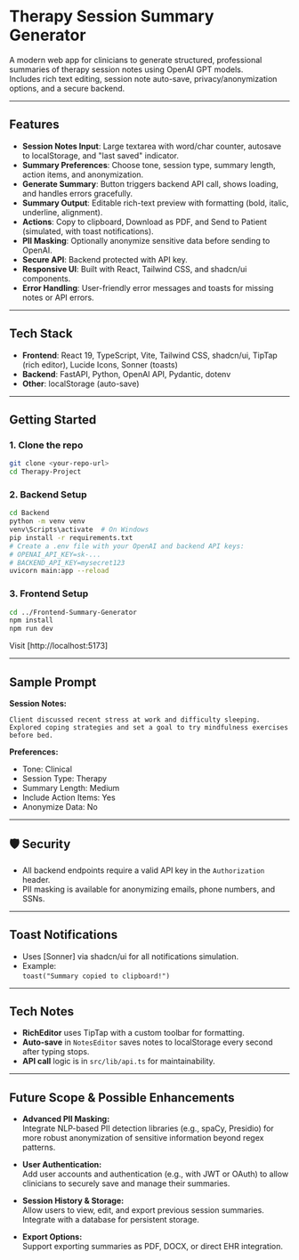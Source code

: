 # Therapy Session Summary Generator

A modern web app for clinicians to generate structured, professional summaries of therapy session notes using OpenAI GPT models.  
Includes rich text editing, session note auto-save, privacy/anonymization options, and a secure backend.

---

## Features

- **Session Notes Input**: Large textarea with word/char counter, autosave to localStorage, and "last saved" indicator.
- **Summary Preferences**: Choose tone, session type, summary length, action items, and anonymization.
- **Generate Summary**: Button triggers backend API call, shows loading, and handles errors gracefully.
- **Summary Output**: Editable rich-text preview with formatting (bold, italic, underline, alignment).
- **Actions**: Copy to clipboard, Download as PDF, and Send to Patient (simulated, with toast notifications).
- **PII Masking**: Optionally anonymize sensitive data before sending to OpenAI.
- **Secure API**: Backend protected with API key.
- **Responsive UI**: Built with React, Tailwind CSS, and shadcn/ui components.
- **Error Handling**: User-friendly error messages and toasts for missing notes or API errors.

---

## Tech Stack

- **Frontend**: React 19, TypeScript, Vite, Tailwind CSS, shadcn/ui, TipTap (rich editor), Lucide Icons, Sonner (toasts)
- **Backend**: FastAPI, Python, OpenAI API, Pydantic, dotenv
- **Other**: localStorage (auto-save)

---

## Getting Started

### 1. **Clone the repo**

```sh
git clone <your-repo-url>
cd Therapy-Project
```

### 2. **Backend Setup**

```sh
cd Backend
python -m venv venv
venv\Scripts\activate  # On Windows
pip install -r requirements.txt
# Create a .env file with your OpenAI and backend API keys:
# OPENAI_API_KEY=sk-...
# BACKEND_API_KEY=mysecret123
uvicorn main:app --reload
```

### 3. **Frontend Setup**

```sh
cd ../Frontend-Summary-Generator
npm install
npm run dev
```

Visit [http://localhost:5173]

---

## Sample Prompt

**Session Notes:**

```
Client discussed recent stress at work and difficulty sleeping. Explored coping strategies and set a goal to try mindfulness exercises before bed.
```

**Preferences:**

- Tone: Clinical
- Session Type: Therapy
- Summary Length: Medium
- Include Action Items: Yes
- Anonymize Data: No

---

## 🛡️ Security

- All backend endpoints require a valid API key in the `Authorization` header.
- PII masking is available for anonymizing emails, phone numbers, and SSNs.

---

## Toast Notifications

- Uses [Sonner] via shadcn/ui for all notifications simulation.
- Example:  
  `toast("Summary copied to clipboard!")`

---

## Tech Notes

- **RichEditor** uses TipTap with a custom toolbar for formatting.
- **Auto-save** in `NotesEditor` saves notes to localStorage every second after typing stops.
- **API call** logic is in `src/lib/api.ts` for maintainability.

---

## Future Scope & Possible Enhancements

- **Advanced PII Masking:**  
  Integrate NLP-based PII detection libraries (e.g., spaCy, Presidio) for more robust anonymization of sensitive information beyond regex patterns.

- **User Authentication:**  
  Add user accounts and authentication (e.g., with JWT or OAuth) to allow clinicians to securely save and manage their summaries.

- **Session History & Storage:**  
  Allow users to view, edit, and export previous session summaries. Integrate with a database for persistent storage.

- **Export Options:**  
  Support exporting summaries as PDF, DOCX, or direct EHR integration.
